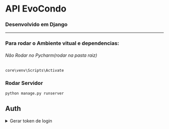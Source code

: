 # API EvoCondo
### Desenvolvido em Django 
___
### Para rodar o Ambiente vitual e dependencias: 
###### Não Rodar no Pycharm(rodar na pasta raiz)

~~~
core\venv\Scripts\Activate
~~~

### Rodar Servidor
~~~
python manage.py runserver
~~~

## Auth
<details><summary>Gerar token de login</summary>
<p>

#### 
#### 
~~~
url: /login/
~~~

</p>
</details>
